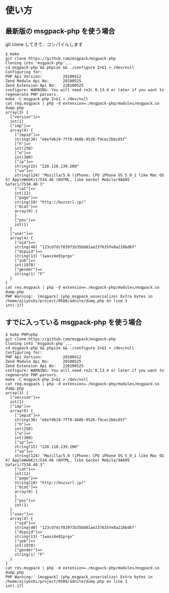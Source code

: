
使い方
=====


最新版の msgpack-php を使う場合
---- 

git clone してきて、コンパイルします

    $ make 
    git clone https://github.com/msgpack/msgpack-php
    Cloning into 'msgpack-php'...
    cd msgpack-php && phpize && ./configure 2>&1 > /dev/null
    Configuring for:
    PHP Api Version:         20100412
    Zend Module Api No:      20100525
    Zend Extension Api No:   220100525
    configure: WARNING: You will need re2c 0.13.4 or later if you want to regenerate PHP parsers.
    make -C msgpack-php 2>&1 > /dev/null
    cat req.msgpack | php -d extension=./msgpack-php/modules/msgpack.so dump.php
    array(3) {
      ["version"]=>
      int(1)
      ["imp"]=>
      array(9) {
        ["impid"]=>
        string(36) "e6e7d619-7ff0-4b8b-9526-f9cec2bbc65f"
        ["h"]=>
        int(250)
        ["w"]=>
        int(300)
        ["ip"]=>
        string(15) "220.110.139.200"
        ["ua"]=>
        string(124) "Mozilla/5.0 (iPhone; CPU iPhone OS 5_0_1 like Mac OS X) AppleWebKit/534.46 (KHTML, like Gecko) Mobile/9A405 Safari/7534.48.3"
        ["cat"]=>
        int(12)
        ["page"]=>
        string(18) "http://buzzurl.jp/"
        ["bcat"]=>
        array(0) {
        }
        ["pos"]=>
        int(1)
      }
      ["user"]=>
      array(4) {
        ["uid"]=>
        string(40) "123cd7dcf83971b35bb01ae237635fe8a210bd6f"
        ["dspuid"]=>
        string(13) "1waxz4e01prgv"
        ["yob"]=>
        int(1970)
        ["gender"]=>
        string(1) "F"
      }
    }
    cat res.msgpack | php -d extension=./msgpack-php/modules/msgpack.so dump.php
    PHP Warning:  [msgpack] (php_msgpack_unserialize) Extra bytes in /home/ajiyoshi/project/0508/adnite/dump.php on line 3
    int(-17)

すでに入っている msgpack-php を使う場合
----

    $ make PHP=php
    git clone https://github.com/msgpack/msgpack-php
    Cloning into 'msgpack-php'...
    cd msgpack-php && phpize && ./configure 2>&1 > /dev/null
    Configuring for:
    PHP Api Version:         20100412
    Zend Module Api No:      20100525
    Zend Extension Api No:   220100525
    configure: WARNING: You will need re2c 0.13.4 or later if you want to regenerate PHP parsers.
    make -C msgpack-php 2>&1 > /dev/null
    cat req.msgpack | php -d extension=./msgpack-php/modules/msgpack.so dump.php
    array(3) {
      ["version"]=>
      int(1)
      ["imp"]=>
      array(9) {
        ["impid"]=>
        string(36) "e6e7d619-7ff0-4b8b-9526-f9cec2bbc65f"
        ["h"]=>
        int(250)
        ["w"]=>
        int(300)
        ["ip"]=>
        string(15) "220.110.139.200"
        ["ua"]=>
        string(124) "Mozilla/5.0 (iPhone; CPU iPhone OS 5_0_1 like Mac OS X) AppleWebKit/534.46 (KHTML, like Gecko) Mobile/9A405 Safari/7534.48.3"
        ["cat"]=>
        int(12)
        ["page"]=>
        string(18) "http://buzzurl.jp/"
        ["bcat"]=>
        array(0) {
        }
        ["pos"]=>
        int(1)
      }
      ["user"]=>
      array(4) {
        ["uid"]=>
        string(40) "123cd7dcf83971b35bb01ae237635fe8a210bd6f"
        ["dspuid"]=>
        string(13) "1waxz4e01prgv"
        ["yob"]=>
        int(1970)
        ["gender"]=>
        string(1) "F"
      }
    }
    cat res.msgpack | php -d extension=./msgpack-php/modules/msgpack.so dump.php
    PHP Warning:  [msgpack] (php_msgpack_unserialize) Extra bytes in /home/ajiyoshi/project/0508/adnite/dump.php on line 3
    int(-17)
